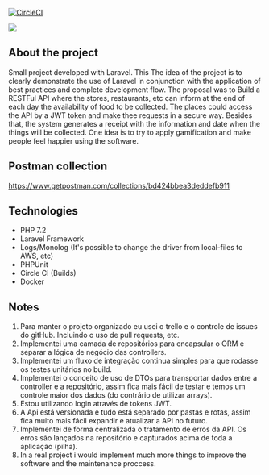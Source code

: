 [![CircleCI](https://circleci.com/gh/gabrielanhaia/food/tree/master.svg?style=svg&circle-token=4d4445a2f5a510fd9f0d4084359db3748ef8cb75)](https://circleci.com/gh/gabrielanhaia/exads/tree/master)

![](https://img.shields.io/badge/test-passing-green)

## About the project

Small project developed with Laravel. This The idea of ​​the project is to clearly demonstrate the use of Laravel in conjunction with the application of best practices and complete development flow.
The proposal was to Build a RESTFul API where the stores, restaurants, etc can inform at the end of each day the availability of food to be collected.
The places could access the API by a JWT token and make thee requests in a secure way.
Besides that, the system generates a receipt with the information and date when the things will be collected.
 One idea is to try to apply gamification and make people feel happier using the software. 
 
 ## Postman collection
 https://www.getpostman.com/collections/bd424bbea3deddefb911
 
 ## Technologies
 
 - PHP 7.2
 - Laravel Framework
 - Logs/Monolog (It's possible to change the driver from local-files to AWS, etc)
 - PHPUnit
 - Circle CI (Builds)
 - Docker
 
 ## Notes
 
1. Para manter o projeto organizado eu usei o trello e o controle de issues do gitHub. Incluindo o uso de pull requests, etc.
2. Implementei uma camada de repositórios para encapsular o ORM e separar a lógica de negócio das controllers.
3. Implementei um fluxo de integração continua simples para que rodasse os testes unitários no build.
4. Implementei o conceito de uso de DTOs para transportar dados entre a controller e a repositório, assim fica mais fácil de testar e temos um controle maior dos dados (do contrário de utilizar arrays).
5. Estou utilizando login através de tokens JWT.
6. A Api está versionada e tudo está separado por pastas e rotas, assim fica muito mais fácil expandir e atualizar a API no futuro.
7. Implementei de forma centralizada o tratamento de erros da API. Os erros são lançados na repositório e capturados acima de toda a aplicação (pilha).
8. In a real project i would implement much more things to improve the software and the maintenance proccess.


